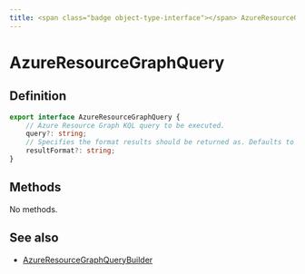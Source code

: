 ```yaml
---
title: <span class="badge object-type-interface"></span> AzureResourceGraphQuery
---
```

# <span class="badge object-type-interface"></span> AzureResourceGraphQuery

## Definition

```typescript
export interface AzureResourceGraphQuery {
	// Azure Resource Graph KQL query to be executed.
	query?: string;
	// Specifies the format results should be returned as. Defaults to table.
	resultFormat?: string;
}

```
## Methods

No methods.
## See also

 * <span class="badge builder"></span> [AzureResourceGraphQueryBuilder](./builder-AzureResourceGraphQueryBuilder.md)
